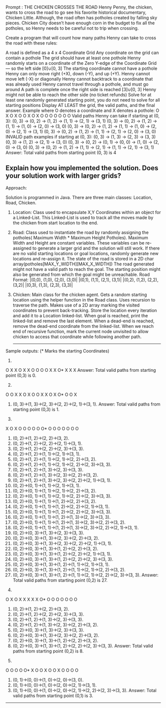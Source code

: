 Prompt : THE CHICKEN CROSSES THE ROAD
Henny Penny, the chicken, wants to cross the road to go see his favorite historical documentary, Chicken Little. Although, the road often has potholes created by falling sky pieces. Chicken City doesn’t have enough corn in the budget to fix all the potholes, so Henny needs to be careful not to trip when crossing.

Create a program that will count how many paths Henny can take to cross the road with these rules:

A road is defined as a 4 x 4 Coordinate Grid
Any coordinate on the grid can contain a pothole
The grid should have at least one pothole
Henny randomly starts on a coordinate of the Zero Y-edge of the Coordinate Grid — so the left side [0]∪[0, 3]
The starting coordinate cannot have a pothole
Henny can only move right (+X), down (-Y), and up (+Y). Henny cannot move left (-X) or diagonally
Henny cannot backtrack to a coordinate that was already used
Henny cannot travel through a pothole, and must go around
A path is complete once the right side is reached [3]∪[0, 3]
Henny might not be able to reach the other side (no ticket refunds)
Solve for at least one randomly generated starting point, you do not need to solve for all starting positions
Display AT LEAST the grid, the valid paths, and the final answer.
Example where O denotes a coordinate and X denotes a pothole:
O X O X 
O O X O 
X O O O 
O O O O 
Valid paths Henny can take if starting at (0, 3):
(0, 3) -> (0, 2) -> (1, 2) -> (1, 1) -> (2, 1) -> (3, 1)
(0, 3) -> (0, 2) -> (1, 2) -> (1, 1) -> (1, 0) -> (2, 0) -> (3, 0)
(0, 3) -> (0, 2) -> (1, 2) -> (1, 1) -> (1, 0) -> (2, 0) -> (2, 1) -> (3, 1)
(0, 3) -> (0, 2) -> (1, 2) -> (1, 1) -> (2, 1) -> (2, 0) -> (3, 0)
INVALID path examples if starting at (0, 3):
(0, 3) -> (1, 3) -> (2, 3) -> (3, 3)
(0, 3) -> (1, 2) -> (2, 1) -> (3, 0)
(0, 3) -> (0, 2) -> (0, 1) -> (0, 0) -> (1, 0) -> (2, 0) -> (3, 0)
(0, 3) -> (0, 2) -> (1, 2) -> (1, 1) -> (2, 1) -> (1, 1) -> (2, 1) -> (3, 1)
Answer: Total valid paths from starting point (0, 3) is 4

Explain how you implemented the solution. Does your solution work with larger grids?
-------------------------------------------------------------------------------------------------------------------------------------

Approach: 

Solution is programmed in Java. There are three main classes: Location, Road, Chicken.

1) Location:
   Class used to encapsulate X,Y Coordinates within an object for a Linked-List. This Linked-List is used to track all the moves made by    the chicken from start location to the end. 
   
2) Road:
    Class used to instantiate the road by randomly assigning the potholes( Maximum Width * Maximum Height Potholes).
    Maximum Width and Height are constant variables. These variables can be re-assigned to generate a larger
    grid and the solution will still work.
    If there are no valid starting locations or goal locations, randomly generate new locations and re-assign it.
    The state of the road is stored in a 2D char array(potholes[MAX_Y_WIDTH][MAX_X_WIDTH])
    The road generated might not have a valid path to reach the goal. The starting position might also be 
    generated from which the goal might be unreachable.
    Road Format: 
    |(0,0), (1,0), (2,0), (3,0)|
    |(0,1), (1,1), (2,1), (3,1)|
    |(0,2), (1,2), (2,2), (3,2)|
    |(0,3), (1,3), (2,3), (3,3)|
    
3) Chicken:
    Main class for the chicken agent. 
    Gets a random starting location using the helper function in the Road class.
    Uses recursion to traverse the path. 
    Makes use of a 2D array marking the visited coordinates to prevent back-tracking.
    Store the location every iteration and add it to a Location linked-list. 
    When goal is reached, print the linked-list and remove the last element. 
    When a dead-end is reached, remove the dead-end coordinate from the linked-list.
    When we reach end of recursive function, mark the current node unvisited to allow chicken to access that coordinate while following
    another path. 
    
    ---------------------------------------------------------------------------------------------------------------------------------
    
Sample outputs:
(* Marks the starting Coordinates)

1)
O X X O 
X X O O 
O O X X 
O* X X X 
Answer: Total valid paths from starting point (0,3) is 0.

2)
O O X X 
O X O O 
X X O X 
O* O O X 
1. (0, 3)->(1, 3)->(2, 3)->(2, 2)->(2, 1)->(3, 1).
Answer: Total valid paths from starting point (0,3) is 1.

3)
X O X O 
O O O O 
O* O O O 
O O O O 
1. (0, 2)->(1, 2)->(2, 2)->(3, 2).
2. (0, 2)->(1, 2)->(2, 2)->(2, 1)->(3, 1).
3. (0, 2)->(1, 2)->(2, 2)->(2, 3)->(3, 3).
4. (0, 2)->(1, 2)->(1, 1)->(2, 1)->(3, 1).
5. (0, 2)->(1, 2)->(1, 1)->(2, 1)->(2, 2)->(3, 2).
6. (0, 2)->(1, 2)->(1, 1)->(2, 1)->(2, 2)->(2, 3)->(3, 3).
7. (0, 2)->(1, 2)->(1, 3)->(2, 3)->(3, 3).
8. (0, 2)->(1, 2)->(1, 3)->(2, 3)->(2, 2)->(3, 2).
9. (0, 2)->(1, 2)->(1, 3)->(2, 3)->(2, 2)->(2, 1)->(3, 1).
10. (0, 2)->(0, 1)->(1, 1)->(2, 1)->(3, 1).
11. (0, 2)->(0, 1)->(1, 1)->(2, 1)->(2, 2)->(3, 2).
12. (0, 2)->(0, 1)->(1, 1)->(2, 1)->(2, 2)->(2, 3)->(3, 3).
13. (0, 2)->(0, 1)->(1, 1)->(1, 2)->(2, 2)->(3, 2).
14. (0, 2)->(0, 1)->(1, 1)->(1, 2)->(2, 2)->(2, 1)->(3, 1).
15. (0, 2)->(0, 1)->(1, 1)->(1, 2)->(2, 2)->(2, 3)->(3, 3).
16. (0, 2)->(0, 1)->(1, 1)->(1, 2)->(1, 3)->(2, 3)->(3, 3).
17. (0, 2)->(0, 1)->(1, 1)->(1, 2)->(1, 3)->(2, 3)->(2, 2)->(3, 2).
18. (0, 2)->(0, 1)->(1, 1)->(1, 2)->(1, 3)->(2, 3)->(2, 2)->(2, 1)->(3, 1).
19. (0, 2)->(0, 3)->(1, 3)->(2, 3)->(3, 3).
20. (0, 2)->(0, 3)->(1, 3)->(2, 3)->(2, 2)->(3, 2).
21. (0, 2)->(0, 3)->(1, 3)->(2, 3)->(2, 2)->(2, 1)->(3, 1).
22. (0, 2)->(0, 3)->(1, 3)->(1, 2)->(2, 2)->(3, 2).
23. (0, 2)->(0, 3)->(1, 3)->(1, 2)->(2, 2)->(2, 1)->(3, 1).
24. (0, 2)->(0, 3)->(1, 3)->(1, 2)->(2, 2)->(2, 3)->(3, 3).
25. (0, 2)->(0, 3)->(1, 3)->(1, 2)->(1, 1)->(2, 1)->(3, 1).
26. (0, 2)->(0, 3)->(1, 3)->(1, 2)->(1, 1)->(2, 1)->(2, 2)->(3, 2).
27. (0, 2)->(0, 3)->(1, 3)->(1, 2)->(1, 1)->(2, 1)->(2, 2)->(2, 3)->(3, 3).
Answer: Total valid paths from starting point (0,2) is 27.

4)
O X O X 
X X X X 
O* O O O 
O O O O 
1. (0, 2)->(1, 2)->(2, 2)->(3, 2).
2. (0, 2)->(1, 2)->(2, 2)->(2, 3)->(3, 3).
3. (0, 2)->(1, 2)->(1, 3)->(2, 3)->(3, 3).
4. (0, 2)->(1, 2)->(1, 3)->(2, 3)->(2, 2)->(3, 2).
5. (0, 2)->(0, 3)->(1, 3)->(2, 3)->(3, 3).
6. (0, 2)->(0, 3)->(1, 3)->(2, 3)->(2, 2)->(3, 2).
7. (0, 2)->(0, 3)->(1, 3)->(1, 2)->(2, 2)->(3, 2).
8. (0, 2)->(0, 3)->(1, 3)->(1, 2)->(2, 2)->(2, 3)->(3, 3).
Answer: Total valid paths from starting point (0,2) is 8.
    
5)
O O O O 
O* X O O 
X O O X 
O O O O 
1. (0, 1)->(0, 0)->(1, 0)->(2, 0)->(3, 0).
2. (0, 1)->(0, 0)->(1, 0)->(2, 0)->(2, 1)->(3, 1).
3. (0, 1)->(0, 0)->(1, 0)->(2, 0)->(2, 1)->(2, 2)->(2, 3)->(3, 3).
Answer: Total valid paths from starting point (0,1) is 3.

----------------------------------------------------------------------------------------------------------------------------------
